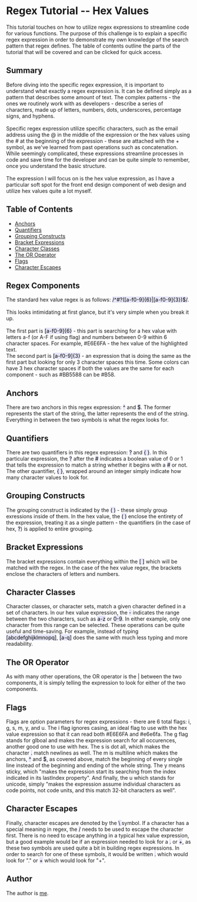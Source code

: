 # Regex Tutorial -- Hex Values

This tutorial touches on how to utilize regex expressions to streamline code for various functions. The purpose of this challenge is to explain a specific regex expression in order to demonstrate my own knowledge of the search pattern that regex defines. The table of contents outline the parts of the tutorial that will be covered and can be clicked for quick access.

## Summary

Before diving into the specific regex expression, it is important to understand what exactly a regex expression is. It can be defined simply as a pattern that describes some amount of text. The complex patterns - the ones we routinely work with as developers - describe a series of characters, made up of letters, numbers, dots, underscores, percentage signs, and hyphens.
<br><br>
Specific regex expression utilize specific characters, such as the email address using the @ in the middle of the expression or the hex values using the # at the beginning of the expression - these are attached with the + symbol, as we've learned from past operations such as concatenation. While seemingly complicated, these expressions streamline processes in code and save time for the developer and can be quite simple to remember, once you understand the basic structure.
<br><br>
The expression I will focus on is the hex value expression, as I have a particular soft spot for the front end design component of web design and utilize hex values quite a lot myself.

## Table of Contents

- [Anchors](#anchors)
- [Quantifiers](#quantifiers)
- [Grouping Constructs](#grouping-constructs)
- [Bracket Expressions](#bracket-expressions)
- [Character Classes](#character-classes)
- [The OR Operator](#the-or-operator)
- [Flags](#flags)
- [Character Escapes](#character-escapes)

## Regex Components

The standard hex value regex is as follows: <mark style="background-color: #E6E6FA">/^#?([a-f0-9]{6}|[a-f0-9]{3})$/</mark>.  
<br>
This looks intimidating at first glance, but it's very simple when you break it up.<br>
<br> The first part is <mark style="background-color: #E6E6FA">[a-f0-9]{6}</mark> - this part is searching for a hex value with letters a-f (or A-F if using flag) and numbers between 0-9 within 6 character spaces. For example, #E6E6FA - the hex value of the highlighted text.<br> The second part is <mark style="background-color: #E6E6FA">[a-f0-9]{3}</mark> - an expression that is doing the same as the first part but looking for only 3 character spaces this time. Some colors can have 3 hex character spaces if both the values are the same for each component - such as #BB5588 can be #B58.

## Anchors

There are two anchors in this regex expression: <mark style="background-color: #E6E6FA">^</mark> and <mark style="background-color: #E6E6FA">$</mark>. The former represents the start of the string, the latter represents the end of the string. Everything in between the two symbols is what the regex looks for.

## Quantifiers

There are two quantifiers in this regex expression: <mark style="background-color: #E6E6FA">?</mark> and <mark style="background-color: #E6E6FA">{ }</mark>. In this particular expression, the <mark style="background-color: #E6E6FA">?</mark> after the <mark style="background-color: #E6E6FA">#</mark> indicates a boolean value of 0 or 1 that tells the expression to match a string whether it begins with a <mark style="background-color: #E6E6FA">#</mark> or not. <br>
The other quantifier, <mark style="background-color: #E6E6FA">{ }</mark>, wrapped around an integer simply indicate how many character values to look for.

## Grouping Constructs

The grouping construct is indicated by the <mark style="background-color: #E6E6FA">( )</mark> - these simply group exressions inside of them. In the hex value, the <mark style="background-color: #E6E6FA">( )</mark> enclose the entirety of the expression, treating it as a single pattern - the quantifiers (in the case of hex, <mark style="background-color: #E6E6FA">?</mark>) is applied to entire grouping.

## Bracket Expressions

The bracket expressions contain everything within the <mark style="background-color: #E6E6FA">[ ]</mark> which will be matched with the regex. In the case of the hex value regex, the brackets enclose the characters of letters and numbers.

## Character Classes

Character classes, or character sets, match a given character defined in a set of characters. In our hex value expression, the <mark style="background-color: #E6E6FA">-</mark> indicates the range between the two characters, such as <mark style="background-color: #E6E6FA">a-z</mark> or <mark style="background-color: #E6E6FA">0-9</mark>. In either example, only one character from this range can be selected. These operations can be quite useful and time-saving. For example, instead of typing <mark style="background-color: #E6E6FA">[abcdefghijklmnopq]</mark>, <mark style="background-color: #E6E6FA">[a-q]</mark> does the same with much less typing and more readability.

## The OR Operator

As with many other operations, the OR operator is the | between the two components, it is simply telling the expression to look for either of the two components.

## Flags

Flags are option parameters for regex expressions - there are 6 total flags: i, g, s, m, y, and u. The i flag ignores casing, an ideal flag to use with the hex value expression so that it can read both #E6E6FA and #e6e6fa. The g flag stands for glboal and makes the expression search for all occurences, another good one to use with hex. The s is dot all, which makes the character <mark style="background-color: #E6E6FA">.</mark> match newlines as well. The m is multiline which makes the anchors, <mark style="background-color: #E6E6FA">^</mark> and <mark style="background-color: #E6E6FA">$</mark>, as covered above, match the beginning of every single line instead of the beginning and ending of the whole string. The y means sticky, which "makes the expression start its searching from the index indicated in its lastIndex property". And finally, the u which stands for unicode, simply "makes the expression assume individual characters as code points, not code units, and this match 32-bit characters as well".

## Character Escapes

Finally, character escapes are denoted by the <mark style="background-color: #E6E6FA"> \ </mark> symbol. If a character has a special meaning in regex, the <mark style="background-color: #E6E6FA">/</mark> needs to be used to escape the character first. There is no need to escape anything in a typical hex value expression, but a good example would be if an expression needed to look for a <mark style="background-color: #E6E6FA">.</mark> or <mark style="background-color: #E6E6FA">+</mark>, as these two symbols are used quite a bit in building regex expressions. In order to search for one of these symbols, it would be written <mark style="background-color: #E6E6FA">\.</mark> which would look for "." or <mark style="background-color: #E6E6FA">\+</mark> which would look for "+".

## Author

The author is [me](https://github.com/JThorneX).
